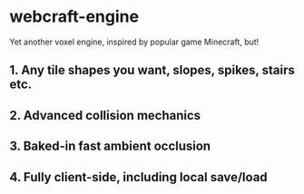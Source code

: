 webcraft-engine
===============

Yet another voxel engine, inspired by popular game Minecraft, but!

## 1. Any tile shapes you want, slopes, spikes, stairs etc. ##
## 2. Advanced collision mechanics ##
## 3. Baked-in fast ambient occlusion ##
## 4. Fully client-side, including local save/load ##
